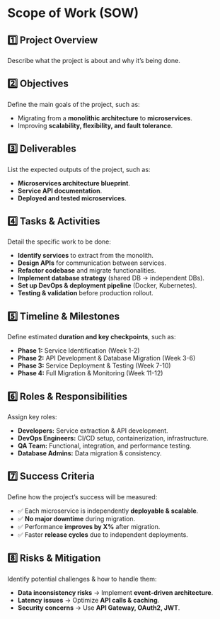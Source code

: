 # Scope of Work (SOW)  

## 1️⃣ Project Overview  
Describe what the project is about and why it’s being done.  

## 2️⃣ Objectives  
Define the main goals of the project, such as:  
- Migrating from a **monolithic architecture** to **microservices**.  
- Improving **scalability, flexibility, and fault tolerance**.  

## 3️⃣ Deliverables  
List the expected outputs of the project, such as:  
- **Microservices architecture blueprint**.  
- **Service API documentation**.  
- **Deployed and tested microservices**.  

## 4️⃣ Tasks & Activities  
Detail the specific work to be done:  
- **Identify services** to extract from the monolith.  
- **Design APIs** for communication between services.  
- **Refactor codebase** and migrate functionalities.  
- **Implement database strategy** (shared DB → independent DBs).  
- **Set up DevOps & deployment pipeline** (Docker, Kubernetes).  
- **Testing & validation** before production rollout.  

## 5️⃣ Timeline & Milestones  
Define estimated **duration and key checkpoints**, such as:  
- **Phase 1:** Service Identification (Week 1-2)  
- **Phase 2:** API Development & Database Migration (Week 3-6)  
- **Phase 3:** Service Deployment & Testing (Week 7-10)  
- **Phase 4:** Full Migration & Monitoring (Week 11-12)  

## 6️⃣ Roles & Responsibilities  
Assign key roles:  
- **Developers:** Service extraction & API development.  
- **DevOps Engineers:** CI/CD setup, containerization, infrastructure.  
- **QA Team:** Functional, integration, and performance testing.  
- **Database Admins:** Data migration & consistency.  

## 7️⃣ Success Criteria  
Define how the project’s success will be measured:  
- ✅ Each microservice is independently **deployable & scalable**.  
- ✅ **No major downtime** during migration.  
- ✅ Performance **improves by X%** after migration.  
- ✅ Faster **release cycles** due to independent deployments.  

## 8️⃣ Risks & Mitigation  
Identify potential challenges & how to handle them:  
- **Data inconsistency risks** → Implement **event-driven architecture**.  
- **Latency issues** → Optimize **API calls & caching**.  
- **Security concerns** → Use **API Gateway, OAuth2, JWT**.  
